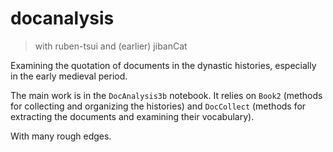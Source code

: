 # docanalysis

> with ruben-tsui and (earlier) jibanCat

Examining the quotation of documents in the dynastic histories, especially in the early medieval period. 

The main work is in the `DocAnalysis3b` notebook.  It relies on `Book2` (methods for collecting and organizing the histories) and `DocCollect` (methods for extracting the documents and examining their vocabulary).

With many rough edges.